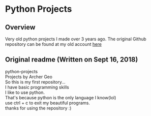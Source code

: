 # Python Projects

## Overview

Very old python projects I made over 3 years ago. The original Github repository can be found at my old account [here](https://github.com/archer-geo/python-projects)

## Original readme (Written on Sept 16, 2018)

python-projects     
Projects by Archer Geo       
So this is my first repository...     
I have basic programming skills     
I like to use python.     
That's because python is the only language I know(lol)     
use ctrl + c to exit my beautiful programs.      
thanks for using the repository :)     
